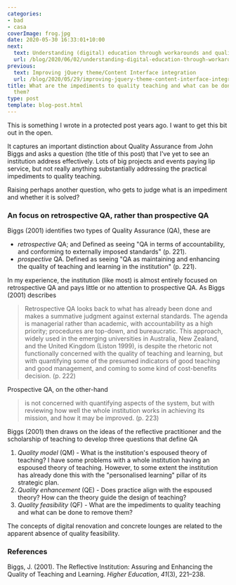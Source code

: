 ```yaml
---
categories:
- bad
- casa
coverImage: frog.jpg
date: 2020-05-30 16:33:01+10:00
next:
  text: Understanding (digital) education through workarounds and quality indicators
  url: /blog/2020/06/02/understanding-digital-education-through-workarounds-and-quality-indicators/
previous:
  text: Improving jQuery theme/Content Interface integration
  url: /blog/2020/05/29/improving-jquery-theme-content-interface-integration/
title: What are the impediments to quality teaching and what can be done to remove
  them?
type: post
template: blog-post.html
---
```

This is something I wrote in a protected post years ago. I want to get this bit out in the open.

It captures an important distinction about Quality Assurance from John Biggs and asks a question (the title of this post) that I've yet to see an institution address effectively. Lots of big projects and events paying lip service, but not really anything substantially addressing the practical impediments to quality teaching.

Raising perhaps another question, who gets to judge what is an impediment and whether it is solved?

### An focus on retrospective QA, rather than prospective QA

Biggs (2001) identifies two types of Quality Assurance (QA), these are

- _retrospective_ QA; and Defined as seeing "QA in terms of accountability, and conforming to externally imposed standards" (p. 221).
- _prospective_ QA. Defined as seeing "QA as maintaining and enhancing the quality of teaching and learning in the institution" (p. 221).

In my experience, the institution (like most) is almost entirely focused on retrospective QA and pays little or no attention to prospective QA. As Biggs (2001) describes

> Retrospective QA looks back to what has already been done and makes a summative judgment against external standards. The agenda is managerial rather than academic, with accountability as a high priority; procedures are top-down, and bureaucratic. This approach, widely used in the emerging universities in Australia, New Zealand, and the United Kingdom (Liston 1999), is despite the rhetoric not functionally concerned with the quality of teaching and learning, but with quantifying some of the presumed indicators of good teaching and good management, and coming to some kind of cost-benefits decision. (p. 222)

Prospective QA, on the other-hand

> is not concerned with quantifying aspects of the system, but with reviewing how well the whole institution works in achieving its mission, and how it may be improved. (p. 223)

Biggs (2001) then draws on the ideas of the reflective practitioner and the scholarship of teaching to develop three questions that define QA

1. _Quality model_ (QM) - What is the institution's espoused theory of teaching? I have some problems with a whole institution having an espoused theory of teaching. However, to some extent the institution has already done this with the "personalised learning" pillar of its strategic plan.
2. _Quality enhancement_ (QE) - Does practice align with the espoused theory? How can the theory guide the design of teaching?
3. _Quality feasibility_ (QF) - What are the impediments to quality teaching and what can be done to remove them?

The concepts of digital renovation and concrete lounges are related to the apparent absence of quality feasibility.

### References

Biggs, J. (2001). The Reflective Institution: Assuring and Enhancing the Quality of Teaching and Learning. _Higher Education_, _41_(3), 221–238.